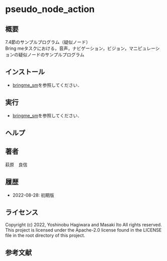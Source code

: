 # pseudo_node_action
## 概要
7.4節のサンプルプログラム（疑似ノード）  
Bring meタスクにおける，音声，ナビゲーション，ビジョン，マニピュレーションの疑似ノードのサンプルプログラム

## インストール
  - [bringme_sm](https://github.com/AI-Robot-Book/chapter7/tree/master/bringme_sm)を参照してください．

## 実行
  - [bringme_sm](https://github.com/AI-Robot-Book/chapter7/tree/master/bringme_sm)を参照してください．

## ヘルプ

## 著者
萩原　良信

## 履歴
- 2022-08-28: 初期版

## ライセンス
Copyright (c) 2022, Yoshinobu Hagiwara and Masaki Ito
All rights reserved.
This project is licensed under the Apache-2.0 license found in the LICENSE file in the root directory of this project.

## 参考文献
